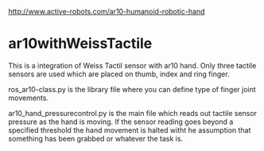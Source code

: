 
 http://www.active-robots.com/ar10-humanoid-robotic-hand
# ar10withWeissTactile

This is a integration of Weiss Tactil sensor with ar10 hand. Only three tactile sensors are used which are placed on thumb, index and ring finger. 

ros_ar10-class.py is the library file where you can define type of finger joint movements. 

ar10_hand_pressurecontrol.py is the main file which reads out tactile sensor pressure as the hand is moving. If the sensor reading goes beyond a specified threshold the hand movement is halted witht he assumption that something has been grabbed or whatever the task is. 
